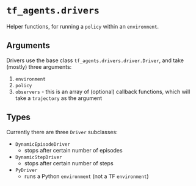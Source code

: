 # `tf_agents.drivers`

Helper functions, for running a `policy` within an `environment`.

## Arguments

Drivers use the base class `tf_agents.drivers.driver.Driver`, and take (mostly) three arguments:

  1. `environment`
  2. `policy`
  3. `observers`
    - this is an array of (optional) callback functions, which will take a `trajectory` as the argument

## Types

Currently there are three `Driver` subclasses:

  - `DynamicEpisodeDriver`
    - stops after certain number of episodes
  - `DynamicStepDriver`
    - stops after certain number of steps
  - `PyDriver`
    - runs a Python `environment` (not a TF `environment`)
